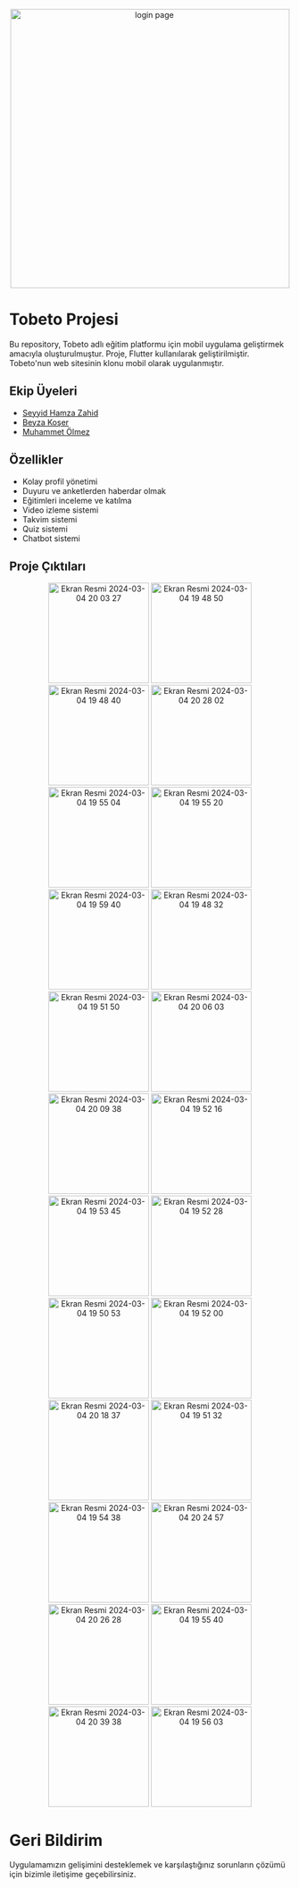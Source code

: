 <p align = "center" ><img width="500" alt="login page"  src=  "https://github.com/balciemirhan/TobetoApp/assets/120199233/8630ff60-e72a-49df-bab0-ef3127ba3dd8" class="right" > <p>

# Tobeto Projesi

Bu repository, Tobeto adlı eğitim platformu için mobil uygulama geliştirmek amacıyla oluşturulmuştur. Proje, Flutter kullanılarak geliştirilmiştir. Tobeto'nun web sitesinin klonu mobil olarak uygulanmıştır.

## Ekip Üyeleri

- [Seyyid Hamza Zahid](https://github.com/zahidseyyid)
- [Beyza Koşer](https://github.com/beyzakoser)
- [Muhammet Ölmez](https://github.com/MuhammetMM)

## Özellikler
-  Kolay profil yönetimi
-  Duyuru ve anketlerden haberdar olmak
-  Eğitimleri inceleme ve katılma
-  Video izleme sistemi
-  Takvim sistemi
-  Quiz sistemi
-  Chatbot sistemi

## Proje Çıktıları

<p align="middle">
  <img width="180" alt="Ekran Resmi 2024-03-04 20 03 27" src="https://github.com/zahidseyyid/pairProject/assets/32619670/d458ff3a-a70c-4635-b733-16c5747f7e3c">
<img width="180" alt="Ekran Resmi 2024-03-04 19 48 50" src="https://github.com/zahidseyyid/pairProject/assets/32619670/3a44cad0-82c7-4004-b851-25b4fb861876">
<img width="180" alt="Ekran Resmi 2024-03-04 19 48 40" src="https://github.com/zahidseyyid/pairProject/assets/32619670/54ee4353-f372-4b4b-971a-a1c154d70ff6">
<img width="180" alt="Ekran Resmi 2024-03-04 20 28 02" src="https://github.com/zahidseyyid/pairProject/assets/32619670/a08a50ed-f7ed-498d-9d71-22e115993534">
<img width="180" alt="Ekran Resmi 2024-03-04 19 55 04" src="https://github.com/zahidseyyid/pairProject/assets/32619670/6c0fc830-2c79-4cd9-b299-df7b4268b696">
<img width="180" alt="Ekran Resmi 2024-03-04 19 55 20" src="https://github.com/zahidseyyid/pairProject/assets/32619670/8876eec2-1bcc-4791-b386-29c91a4a3eda">
<img width="180" alt="Ekran Resmi 2024-03-04 19 59 40" src="https://github.com/zahidseyyid/pairProject/assets/32619670/0b1b315d-7572-4f7f-b4b9-c8f11ecfd263">
<img width="180" alt="Ekran Resmi 2024-03-04 19 48 32" src="https://github.com/zahidseyyid/pairProject/assets/32619670/d3cf6231-ce2f-4a64-91c3-fa7a705ea4d6">
<img width="180" alt="Ekran Resmi 2024-03-04 19 51 50" src="https://github.com/zahidseyyid/pairProject/assets/32619670/1610ca2d-e1e8-4e50-a7d3-07a6f7dbc2c4">
<img width="180" alt="Ekran Resmi 2024-03-04 20 06 03" src="https://github.com/zahidseyyid/pairProject/assets/32619670/fc08408e-8493-4564-af20-383ed38e3f99">
<img width="180" alt="Ekran Resmi 2024-03-04 20 09 38" src="https://github.com/zahidseyyid/pairProject/assets/32619670/9fdb040a-10da-457b-afe9-d916b7c5ef19">
<img width="180" alt="Ekran Resmi 2024-03-04 19 52 16" src="https://github.com/zahidseyyid/pairProject/assets/32619670/960557d7-ca28-4029-80a9-bc826bdc9321">
<img width="180" alt="Ekran Resmi 2024-03-04 19 53 45" src="https://github.com/zahidseyyid/pairProject/assets/32619670/a8c604d2-50db-43f7-8c6f-232f912deef4">
<img width="180" alt="Ekran Resmi 2024-03-04 19 52 28" src="https://github.com/zahidseyyid/pairProject/assets/32619670/f0d05271-2992-4fdd-8ef8-3ef82ae55c4a">
<img width="180" alt="Ekran Resmi 2024-03-04 19 50 53" src="https://github.com/zahidseyyid/pairProject/assets/32619670/3544394c-3b83-4a7c-baf9-2223f2fe326f">
<img width="180" alt="Ekran Resmi 2024-03-04 19 52 00" src="https://github.com/zahidseyyid/pairProject/assets/32619670/2ed5a8a0-a409-4723-abb7-3524280ed3a5">
<img width="180" alt="Ekran Resmi 2024-03-04 20 18 37" src="https://github.com/zahidseyyid/pairProject/assets/32619670/312cb31c-695d-4ee3-8c4e-e685afa301d0">
<img width="180" alt="Ekran Resmi 2024-03-04 19 51 32" src="https://github.com/zahidseyyid/pairProject/assets/32619670/db0aa704-a42a-48fe-a4a4-31e2f1bb2c72">
<img width="180" alt="Ekran Resmi 2024-03-04 19 54 38" src="https://github.com/zahidseyyid/pairProject/assets/32619670/3b854d93-d6cb-451f-9b05-71a10b6e4a68">
<img width="180" alt="Ekran Resmi 2024-03-04 20 24 57" src="https://github.com/zahidseyyid/pairProject/assets/32619670/68769e2b-e0fc-47fe-b8fe-ab3a6823c8ba">
<img width="180" alt="Ekran Resmi 2024-03-04 20 26 28" src="https://github.com/zahidseyyid/pairProject/assets/32619670/adc05130-ccf3-49e5-b35b-901f1c867801">
<img width="180" alt="Ekran Resmi 2024-03-04 19 55 40" src="https://github.com/zahidseyyid/pairProject/assets/32619670/ad2f07a2-148b-4c77-a622-13dcd01ff066">
<img width="180" alt="Ekran Resmi 2024-03-04 20 39 38" src="https://github.com/zahidseyyid/pairProject/assets/32619670/5b117c5d-1bc5-428c-8dee-419bd5b63545">
<img width="180" alt="Ekran Resmi 2024-03-04 19 56 03" src="https://github.com/zahidseyyid/pairProject/assets/32619670/2cce8b02-e2e3-4ba7-b56c-2fbe4f35e772">

</p>

# Geri Bildirim
Uygulamamızın gelişimini desteklemek ve karşılaştığınız sorunların çözümü için bizimle iletişime geçebilirsiniz.
